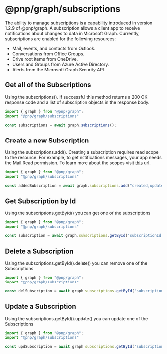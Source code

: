 # @pnp/graph/subscriptions

The ability to manage subscriptions is a capability introduced in version 1.2.9 of @pnp/graph. A subscription allows a client app to receive notifications about changes to data in Microsoft Graph. Currently, subscriptions are enabled for the following resources:
* Mail, events, and contacts from Outlook.
* Conversations from Office Groups.
* Drive root items from OneDrive.
* Users and Groups from Azure Active Directory.
* Alerts from the Microsoft Graph Security API.

## Get all of the Subscriptions

Using the subscriptions(). If successful this method returns a 200 OK response code and a list of subscription objects in the response body.

```TypeScript
import { graph } from "@pnp/graph";
import "@pnp/graph/subscriptions"

const subscriptions = await graph.subscriptions();

```

## Create a new Subscription

Using the subscriptions.add(). Creating a subscription requires read scope to the resource. For example, to get notifications messages, your app needs the Mail.Read permission. 
To learn more about the scopes visit [this](https://docs.microsoft.com/en-us/graph/api/subscription-post-subscriptions?view=graph-rest-1.0) url.

```TypeScript
import { graph } from "@pnp/graph";
import "@pnp/graph/subscriptions"

const addedSubscription = await graph.subscriptions.add("created,updated", "https://webhook.azurewebsites.net/api/send/myNotifyClient", "me/mailFolders('Inbox')/messages", "2019-11-20T18:23:45.9356913Z");

```

## Get Subscription by Id

Using the subscriptions.getById() you can get one of the subscriptions

```TypeScript
import { graph } from "@pnp/graph";
import "@pnp/graph/subscriptions"

const subscription = await graph.subscriptions.getById('subscriptionId')();

```
## Delete a Subscription

Using the subscriptions.getById().delete() you can remove one of the Subscriptions

```TypeScript
import { graph } from "@pnp/graph";
import "@pnp/graph/subscriptions"

const delSubscription = await graph.subscriptions.getById('subscriptionId').delete();

```

## Update a Subscription

Using the subscriptions.getById().update() you can update one of the Subscriptions

```TypeScript
import { graph } from "@pnp/graph";
import "@pnp/graph/subscriptions"

const updSubscription = await graph.subscriptions.getById('subscriptionId').update({changeType: "created,updated,deleted" });

```
